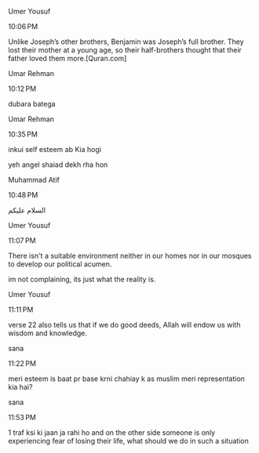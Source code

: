 Umer Yousuf

10:06 PM

Unlike Joseph’s other brothers, Benjamin was Joseph’s full brother. They lost their mother at a young age, so their half-brothers thought that their father loved them more.[Quran.com]

Umar Rehman

10:12 PM

dubara batega

Umar Rehman

10:35 PM

inkui self esteem ab Kia hogi

yeh angel shaiad dekh rha hon

Muhammad Atif

10:48 PM

السلام عليكم

Umer Yousuf

11:07 PM

There isn't a suitable environment neither in our homes nor in our mosques to develop our political acumen.

im not complaining, its just what the reality is.

Umer Yousuf

11:11 PM

verse 22 also tells us that if we do good deeds, Allah will endow us with wisdom and knowledge.

sana

11:22 PM

meri esteem is baat pr base krni chahiay k as muslim meri representation kia hai?

sana

11:53 PM

1 traf ksi ki jaan ja rahi ho and on the other side someone is only experiencing fear of losing their life, what should we do in such a situation